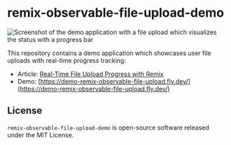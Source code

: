 # remix-observable-file-upload-demo

![Screenshot of the demo application with a file upload which visualizes the status with a progress bar](assets/ad6e4b67-8ff2-4e8a-b520-65a2cf74fa67.gif)

This repository contains a demo application which showcases user file uploads with real-time progress tracking:

- Article: [Real-Time File Upload Progress with Remix](https://andrekoenig.de/articles/real-time-file-upload-progress-remix)
- Demo: [https://demo-remix-observable-file-upload.fly.dev/](https://demo-remix-observable-file-upload.fly.dev/)

## License

`remix-observable-file-upload-demo` is open-source software released under the MIT License.
